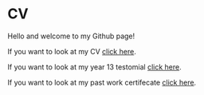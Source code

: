 # CV
Hello and welcome to my Github page!

If you want to look at my CV [click here](https://github.com/watefeenex/CV/blob/master/Files/Nipun%20Jasti%20Curriculum%20Vitae.docx).

If you want to look at my year 13 testomial [click here](https://github.com/watefeenex/CV/blob/master/Files/Testimonial%20MRGS.jpg).

If you want to look at my past work certifecate [click here](https://github.com/watefeenex/CV/blob/master/Files/Nipun_TO%20WHOM%20IT%20MAY%20CONCERN.docx).
